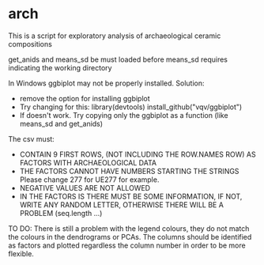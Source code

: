 # arch
This is a script for exploratory analysis of archaeological ceramic compositions

get_anids and means_sd be must loaded before 
means_sd requires indicating the working directory

In Windows ggbiplot may not be properly installed.
Solution: 
 - remove the option for installing ggbiplot
 - Try changing for this:
      library(devtools)
      install_github("vqv/ggbiplot")
 - If doesn't work. Try copying only the ggbiplot as a function (like means_sd and get_anids)
        
 
 The csv must:
 
  - CONTAIN 9 FIRST ROWS, (NOT INCLUDING THE ROW.NAMES ROW) AS FACTORS WITH ARCHAEOLOGICAL DATA
  - THE FACTORS CANNOT HAVE NUMBERS STARTING THE STRINGS Please change 277 for UE277 for example.
  - NEGATIVE VALUES ARE NOT ALLOWED
  - IN THE FACTORS IS THERE MUST BE SOME INFORMATION, IF NOT, WRITE ANY RANDOM LETTER, OTHERWISE THERE WILL BE A PROBLEM (seq.length ...)
 
 
 
 TO DO:
 There is still a problem with the legend colours, they do not match the colours in the dendrograms or PCAs. 
 The columns should be identified as factors and plotted regardless the column number in order to be more flexible. 
